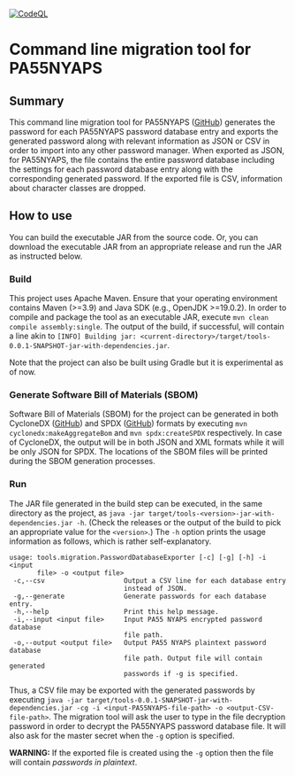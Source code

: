 [![CodeQL](https://github.com/anirbanbasu/pa55-migration/actions/workflows/codeql.yml/badge.svg?branch=master&event=push)](https://github.com/anirbanbasu/pa55-migration/actions/workflows/codeql.yml)

# Command line migration tool for PA55NYAPS

## Summary
This command line migration tool for PA55NYAPS ([GitHub](https://github.com/pa55/pa55nyaps/)) generates the password for each PA55NYAPS password database entry and exports the generated password along with relevant information as JSON or CSV in order to import into any other password manager. When exported as JSON, for PA55NYAPS, the file contains the entire password database including the settings for each password database entry along with the corresponding generated password. If the exported file is CSV, information about character classes are dropped.

## How to use

You can build the executable JAR from the source code. Or, you can download the executable JAR from an appropriate release and run the JAR as instructed below.

### Build
This project uses Apache Maven. Ensure that your operating environment contains Maven (>=3.9) and Java SDK (e.g., OpenJDK >=19.0.2). In order to compile and package the tool as an executable JAR, execute `mvn clean compile assembly:single`. The output of the build, if successful, will contain a line akin to `[INFO] Building jar: <current-directory>/target/tools-0.0.1-SNAPSHOT-jar-with-dependencies.jar`.

Note that the project can also be built using Gradle but it is experimental as of now.

### Generate Software Bill of Materials (SBOM)
Software Bill of Materials (SBOM) for the project can be generated in both CycloneDX ([GitHub](https://github.com/CycloneDX/cyclonedx-maven-plugin)) and SPDX ([GitHub](https://github.com/spdx/spdx-maven-plugin)) formats by executing `mvn cyclonedx:makeAggregateBom` and `mvn spdx:createSPDX` respectively. In case of CycloneDX, the output will be in both JSON and XML formats while it will be only JSON for SPDX. The locations of the SBOM files will be printed during the SBOM generation processes.

### Run
The JAR file generated in the build step can be executed, in the same directory as the project, as `java -jar target/tools-<version>-jar-with-dependencies.jar -h`. (Check the releases or the output of the build to pick an appropriate value for the `<version>`.) The `-h` option prints the usage information as follows, which is rather self-explanatory.

```
usage: tools.migration.PasswordDatabaseExporter [-c] [-g] [-h] -i <input
       file> -o <output file>
 -c,--csv                    Output a CSV line for each database entry
                             instead of JSON.
 -g,--generate               Generate passwords for each database entry.
 -h,--help                   Print this help message.
 -i,--input <input file>     Input PA55 NYAPS encrypted password database
                             file path.
 -o,--output <output file>   Output PA55 NYAPS plaintext password database
                             file path. Output file will contain generated
                             passwords if -g is specified.
```

Thus, a CSV file may be exported with the generated passwords by executing `java -jar target/tools-0.0.1-SNAPSHOT-jar-with-dependencies.jar -cg -i <input-PA55NYAPS-file-path> -o <output-CSV-file-path>`. The migration tool will ask the user to type in the file decryption password in order to decrypt the PA55NYAPS password database file. It will also ask for the master secret when the `-g` option is specified.

**WARNING:** If the exported file is created using the `-g` option then the file will contain _passwords in plaintext_.
